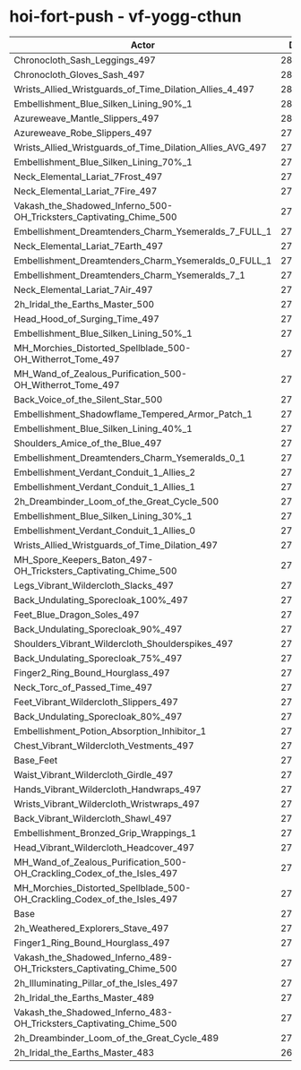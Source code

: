 # hoi-fort-push - vf-yogg-cthun
| Actor | DPS | Increase |
|---|:---:|:---:|
|Chronocloth_Sash_Leggings_497|280881|2.18%|
|Chronocloth_Gloves_Sash_497|280577|2.07%|
|Wrists_Allied_Wristguards_of_Time_Dilation_Allies_4_497|280357|1.99%|
|Embellishment_Blue_Silken_Lining_90%_1|280156|1.91%|
|Azureweave_Mantle_Slippers_497|280087|1.89%|
|Azureweave_Robe_Slippers_497|279780|1.78%|
|Wrists_Allied_Wristguards_of_Time_Dilation_Allies_AVG_497|279586|1.71%|
|Embellishment_Blue_Silken_Lining_70%_1|279137|1.54%|
|Neck_Elemental_Lariat_7Frost_497|278988|1.49%|
|Neck_Elemental_Lariat_7Fire_497|278841|1.43%|
|Vakash_the_Shadowed_Inferno_500-OH_Tricksters_Captivating_Chime_500|278608|1.35%|
|Embellishment_Dreamtenders_Charm_Ysemeralds_7_FULL_1|278565|1.33%|
|Neck_Elemental_Lariat_7Earth_497|278369|1.26%|
|Embellishment_Dreamtenders_Charm_Ysemeralds_0_FULL_1|277986|1.12%|
|Embellishment_Dreamtenders_Charm_Ysemeralds_7_1|277981|1.12%|
|Neck_Elemental_Lariat_7Air_497|277970|1.12%|
|2h_Iridal_the_Earths_Master_500|277956|1.11%|
|Head_Hood_of_Surging_Time_497|277931|1.10%|
|Embellishment_Blue_Silken_Lining_50%_1|277840|1.07%|
|MH_Morchies_Distorted_Spellblade_500-OH_Witherrot_Tome_497|277648|1.00%|
|MH_Wand_of_Zealous_Purification_500-OH_Witherrot_Tome_497|277613|0.99%|
|Back_Voice_of_the_Silent_Star_500|277504|0.95%|
|Embellishment_Shadowflame_Tempered_Armor_Patch_1|277502|0.95%|
|Embellishment_Blue_Silken_Lining_40%_1|277376|0.90%|
|Shoulders_Amice_of_the_Blue_497|277285|0.87%|
|Embellishment_Dreamtenders_Charm_Ysemeralds_0_1|276977|0.76%|
|Embellishment_Verdant_Conduit_1_Allies_2|276768|0.68%|
|Embellishment_Verdant_Conduit_1_Allies_1|276695|0.65%|
|2h_Dreambinder_Loom_of_the_Great_Cycle_500|276690|0.65%|
|Embellishment_Blue_Silken_Lining_30%_1|276688|0.65%|
|Embellishment_Verdant_Conduit_1_Allies_0|276679|0.65%|
|Wrists_Allied_Wristguards_of_Time_Dilation_497|276667|0.64%|
|MH_Spore_Keepers_Baton_497-OH_Tricksters_Captivating_Chime_500|276231|0.48%|
|Legs_Vibrant_Wildercloth_Slacks_497|275904|0.37%|
|Back_Undulating_Sporecloak_100%_497|275849|0.35%|
|Feet_Blue_Dragon_Soles_497|275824|0.34%|
|Back_Undulating_Sporecloak_90%_497|275789|0.32%|
|Shoulders_Vibrant_Wildercloth_Shoulderspikes_497|275783|0.32%|
|Back_Undulating_Sporecloak_75%_497|275781|0.32%|
|Finger2_Ring_Bound_Hourglass_497|275758|0.31%|
|Neck_Torc_of_Passed_Time_497|275658|0.28%|
|Feet_Vibrant_Wildercloth_Slippers_497|275622|0.26%|
|Back_Undulating_Sporecloak_80%_497|275571|0.24%|
|Embellishment_Potion_Absorption_Inhibitor_1|275415|0.19%|
|Chest_Vibrant_Wildercloth_Vestments_497|275413|0.19%|
|Base_Feet|275336|0.16%|
|Waist_Vibrant_Wildercloth_Girdle_497|275251|0.13%|
|Hands_Vibrant_Wildercloth_Handwraps_497|275230|0.12%|
|Wrists_Vibrant_Wildercloth_Wristwraps_497|275134|0.09%|
|Back_Vibrant_Wildercloth_Shawl_497|275115|0.08%|
|Embellishment_Bronzed_Grip_Wrappings_1|275077|0.07%|
|Head_Vibrant_Wildercloth_Headcover_497|275014|0.04%|
|MH_Wand_of_Zealous_Purification_500-OH_Crackling_Codex_of_the_Isles_497|274981|0.03%|
|MH_Morchies_Distorted_Spellblade_500-OH_Crackling_Codex_of_the_Isles_497|274979|0.03%|
|Base|274898|0.00%|
|2h_Weathered_Explorers_Stave_497|274731|-0.06%|
|Finger1_Ring_Bound_Hourglass_497|274507|-0.14%|
|Vakash_the_Shadowed_Inferno_489-OH_Tricksters_Captivating_Chime_500|274364|-0.19%|
|2h_Illuminating_Pillar_of_the_Isles_497|273874|-0.37%|
|2h_Iridal_the_Earths_Master_489|272505|-0.87%|
|Vakash_the_Shadowed_Inferno_483-OH_Tricksters_Captivating_Chime_500|272146|-1.00%|
|2h_Dreambinder_Loom_of_the_Great_Cycle_489|270831|-1.48%|
|2h_Iridal_the_Earths_Master_483|269157|-2.09%|
